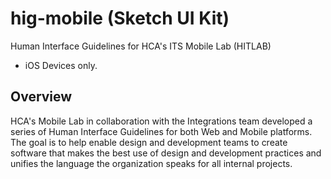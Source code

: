 # hig-mobile (Sketch UI Kit)
Human Interface Guidelines for HCA's ITS Mobile Lab (HITLAB)
- iOS Devices only.

## Overview

HCA's Mobile Lab in collaboration with the Integrations team developed a series of Human Interface Guidelines for both Web and Mobile platforms. The goal is to help enable design and development teams to create software that makes the best use of design and development practices and unifies the language the organization speaks for all internal projects. 
